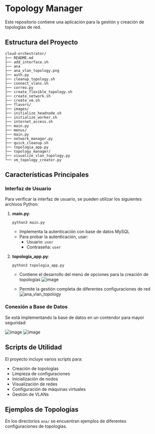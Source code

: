 # Topology Manager

Este repositorio contiene una aplicación para la gestión y creación de topologías de red.

## Estructura del Proyecto

```
cloud-orchestrator/
├── README.md
├── add_interface.sh
├── ana
├── ana_vlan_topology.png
├── auth.py
├── cleanup_topology.sh
├── connect_vlans.sh
├── correo.py
├── create_flexible_topology.sh
├── create_network.sh
├── create_vm.sh
├── flavors/
├── images/
├── initialize_headnode.sh
├── initialize_worker.sh
├── internet_access.sh
├── main.py
├── menus/
├── main.py
├── network_manager.py
├── quick_cleanup.sh
├── topologia_app.py
├── topology_manager/
├── visualize_vlan_topology.py
└── vm_topology_creator.py
```

## Características Principales

### Interfaz de Usuario
Para verificar la interfaz de usuario, se pueden utilizar los siguientes archivos Python:

1. **main.py**:
   ```
   python3 main.py 
   ```
   - Implementa la autenticación con base de datos MySQL
   - Para probar la autenticación, usar:
     - Usuario: `user`
     - Contraseña: `user`

3. **topologia_app.py**:
   ```
   python3 topologia_app.py
   ```
   - Contiene el desarrollo del menú de opciones para la creación de topologías
   ![image](https://github.com/user-attachments/assets/9e59f687-224d-4f62-8294-1c74580c79f3)

   - Permite la gestión completa de diferentes configuraciones de red
   ![ana_vlan_topology](https://github.com/user-attachments/assets/19df1326-44c2-4768-b595-673f14cc6ab7)


### Conexión a Base de Datos
Se está implementando la base de datos en un contendor para mayor seguridad:

![image](https://github.com/user-attachments/assets/12bb2f33-4c24-4abf-a09c-f17a29bfd3a3)
![image](https://github.com/user-attachments/assets/94f4eb7a-d3f7-4621-b197-99ec856c8b49)



## Scripts de Utilidad

El proyecto incluye varios scripts para:
- Creación de topologías
- Limpieza de configuraciones
- Inicialización de nodos
- Visualización de redes
- Configuración de máquinas virtuales
- Gestión de VLANs

## Ejemplos de Topologías

En los directorios `ana/` se encuentran ejemplos de diferentes configuraciones de topologías.
